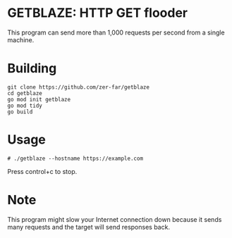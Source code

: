 # GETBLAZE: HTTP GET flooder

This program can send more than 1,000 requests per second from a single machine.

# Building
```
git clone https://github.com/zer-far/getblaze
cd getblaze
go mod init getblaze
go mod tidy
go build
```

# Usage
```
# ./getblaze --hostname https://example.com
```
Press control+c to stop.

# Note
This program might slow your Internet connection down because it sends many requests and the target will send responses back.
